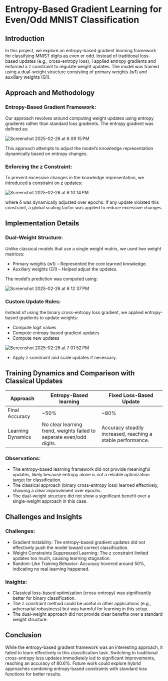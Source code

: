 # Entropy-Based Gradient Learning for Even/Odd MNIST Classification

## Introduction

In this project, we explore an entropy-based gradient learning framework for classifying MNIST digits as even or odd. Instead of traditional loss-based updates (e.g., cross-entropy loss), I applied entropy gradients and enforced a z constraint to regulate weight updates. The model was trained using a dual-weight structure consisting of primary weights (w1) and auxiliary weights (G1).

## Approach and Methodology

### Entropy-Based Gradient Framework:

Our approach revolves around computing weight updates using entropy gradients rather than standard loss gradients. The entropy gradient was defined as:

![Screenshot 2025-02-26 at 6 09 15 PM](https://github.com/user-attachments/assets/537ee6fb-9352-43e3-ab3f-3d6fdfea072c)

This approach attempts to adjust the model’s knowledge representation dynamically based on entropy changes.

###  Enforcing the z Constraint:

To prevent excessive changes in the knowledge representation, we introduced a constraint on z updates:

![Screenshot 2025-02-26 at 6 10 14 PM](https://github.com/user-attachments/assets/cef7279b-266c-4c0b-88cf-7dff2fcf2f7c)

where δ was dynamically adjusted over epochs. If any update violated this constraint, a global scaling factor was applied to reduce excessive changes.

##  Implementation Details

### Dual-Weight Structure:

Unlike classical models that use a single weight matrix, we used two weight matrices:

* Primary weights (w1) – Represented the core learned knowledge.
* Auxiliary weights (G1) – Helped adjust the updates.

The model’s prediction was computed using:

![Screenshot 2025-02-26 at 6 12 37 PM](https://github.com/user-attachments/assets/96e4b1f7-be87-4249-97fb-1282cb394ca7)

### Custom Update Rules:

Instead of using the binary cross-entropy loss gradient, we applied entropy-based gradients to update weights:

* Compute logit values
* Compute entropy-based gradient updates
* Compute new updates
 
 ![Screenshot 2025-02-26 at 7 01 52 PM](https://github.com/user-attachments/assets/2edb9603-e18b-45ce-be51-b9f067decf45)

* Apply z constraint and scale updates if necessary.

 ## Training Dynamics and Comparison with Classical Updates

| Approach | Entropy-Based learning | Fixed Loss-Based Update |
| ------------------ | ---------------------- | ----------------------- |
| Final Accuracy | ~50% | ~80% |
| Learning Dynamics | No clear learning trend, weights failed to separate even/odd digits. | Accuracy steadily increased, reaching a stable performance. |

### Observations:

* The entropy-based learning framework did not provide meaningful updates, likely because entropy alone is not a reliable optimization target for classification.
* The classical approach (binary cross-entropy loss) learned effectively, showing a clear improvement over epochs.
* The dual-weight structure did not show a significant benefit over a single-weight approach in this case.

## Challenges and Insights

### Challenges:

* Gradient Instability: The entropy-based gradient updates did not effectively push the model toward correct classification.
* Weight Constraints Suppressed Learning: The z constraint limited updates too much, causing learning stagnation.
* Random-Like Training Behavior: Accuracy hovered around 50%, indicating no real learning happened.

### Insights:

* Classical loss-based optimization (cross-entropy) was significantly better for binary classification.
* The z constraint method could be useful in other applications (e.g., adversarial robustness) but was harmful for learning in this setup.
* The dual-weight approach did not provide clear benefits over a standard weight structure.

## Conclusion

While the entropy-based gradient framework was an interesting approach, it failed to learn effectively in this classification task. Switching to traditional cross-entropy loss updates immediately led to significant improvements, reaching an accuracy of 80.6%. Future work could explore hybrid approaches combining entropy-based constraints with standard loss functions for better results. 
